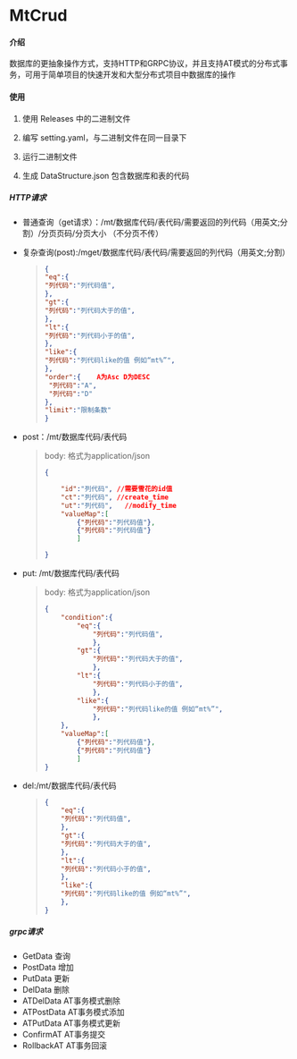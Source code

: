 # MtCrud

#### 介绍
数据库的更抽象操作方式，支持HTTP和GRPC协议，并且支持AT模式的分布式事务，可用于简单项目的快速开发和大型分布式项目中数据库的操作

#### 使用

1. 使用 Releases 中的二进制文件
2. 编写 setting.yaml，与二进制文件在同一目录下 

   [setting样例]:https://github.com/mgtoxd/mtcrud/blob/master/setting.yaml
3. 运行二进制文件
4. 生成 DataStructure.json 包含数据库和表的代码

##### HTTP请求

* 普通查询（get请求）：/mt/数据库代码/表代码/需要返回的列代码（用英文;分割）/分页页码/分页大小  （不分页不传）

* 复杂查询(post):/mget/数据库代码/表代码/需要返回的列代码（用英文;分割）

  > ```json
  > {
  > "eq":{
  > "列代码":"列代码值",
  > },
  > "gt":{
  > "列代码":"列代码大于的值",
  > },
  > "lt":{
  > "列代码":"列代码小于的值",
  > },
  > "like":{
  > "列代码":"列代码like的值 例如“mt%”",
  > },
  > "order":{    A为Asc D为DESC
  >  "列代码":"A",
  >  "列代码":"D"
  > },
  > "limit":"限制条数"
  > }
  > ```



* post：/mt/数据库代码/表代码

  > body: 格式为application/json
  >
  > ```json
  > {
  > 
  >     "id":"列代码", //需要雪花的id值
  >     "ct":"列代码",	//create_time
  >     "ut":"列代码",   //modify_time
  >     "valueMap":[
  >         {"列代码":"列代码值"},
  >         {"列代码":"列代码值"}
  >         ]
  > 
  > }
  > ```
* put: /mt/数据库代码/表代码

  > body: 格式为application/json
  >
  > ```json
  > {
  >     "condition":{	
  >         "eq":{
  > 			"列代码":"列代码值",
  > 			},
  > 		"gt":{
  > 			"列代码":"列代码大于的值",
  > 			},
  > 		"lt":{
  > 			"列代码":"列代码小于的值",
  > 			},
  > 		"like":{
  > 			"列代码":"列代码like的值 例如“mt%”",
  > 			},
  >     },
  >     "valueMap":[
  >         {"列代码":"列代码值"},
  >         {"列代码":"列代码值"}
  >         ]
  > }
  > ```
* del:/mt/数据库代码/表代码

  > ```json
  > {
  >     "eq":{
  > 	"列代码":"列代码值",
  > 	},
  > 	"gt":{
  > 	"列代码":"列代码大于的值",
  > 	},
  > 	"lt":{
  > 	"列代码":"列代码小于的值",
  > 	},
  > 	"like":{
  > 	"列代码":"列代码like的值 例如“mt%”",
  > 	},
  > }
  > ```
##### grpc请求

[grpc文件]:https://github.com/mgtoxd/mtcrud/blob/master/src/main/proto/mtcrud.proto

* GetData 查询
* PostData 增加
* PutData 更新
* DelData 删除
* ATDelData AT事务模式删除
* ATPostData AT事务模式添加
* ATPutData AT事务模式更新
* ConfirmAT AT事务提交
* RollbackAT AT事务回滚
